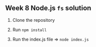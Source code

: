## Week 8 Node.js `fs` solution

1. Clone the repository

2. Run `npm install`

3. Run the index.js file => `node index.js`
